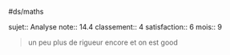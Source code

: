 #ds/maths

sujet:: Analyse
note:: 14.4
classement:: 4
satisfaction:: 6
mois:: 9

> un peu plus de rigueur encore et on est good